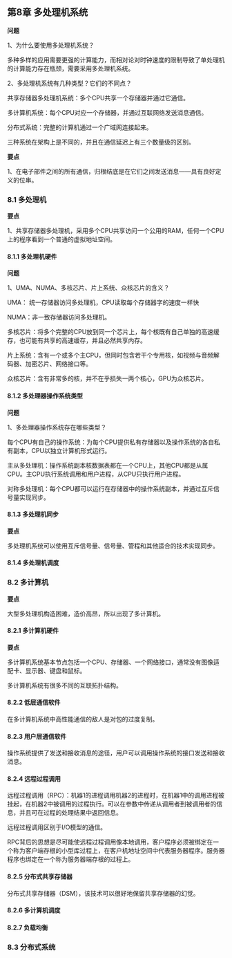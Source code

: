 ## 第8章 多处理机系统

**问题**

1、为什么要使用多处理机系统？

多种多样的应用需要更强的计算能力，而相对论对时钟速度的限制导致了单处理机的计算能力存在瓶颈，需要采用多处理机系统。

2、多处理机系统有几种类型？它们的不同点？

共享存储器多处理机系统：多个CPU共享一个存储器并通过它通信。

多计算机系统：每个CPU对应一个存储器，并通过互联网络发送消息通信。

分布式系统：完整的计算机通过一个广域网连接起来。

三种系统在架构上是不同的，并且在通信延迟上有三个数量级的区别。

**要点**

1、在电子部件之间的所有通信，归根结底是在它们之间发送消息——具有良好定义的位串。

### 8.1 多处理机

**要点**

1、共享存储器多处理机，采用多个CPU共享访问一个公用的RAM，任何一个CPU上的程序看到一个普通的虚拟地址空间。

#### 8.1.1 多处理机硬件

**问题**

1、UMA、NUMA、多核芯片、片上系统、众核芯片的含义？

UMA： 统一存储器访问多处理机，CPU读取每个存储器字的速度一样快

NUMA：非一致存储器访问多处理机。

多核芯片：将多个完整的CPU放到同一个芯片上，每个核既有自己单独的高速缓存，也可能有共享的高速缓存，并且必然共享内存。

片上系统：含有一个或多个主CPU，但同时包含若干个专用核，如视频与音频解码器、加密芯片、网络接口等。

众核芯片：含有非常多的核，并不在乎损失一两个核心，GPU为众核芯片。

#### 8.1.2 多处理器操作系统类型

**问题**

1、多处理器操作系统存在哪些类型？

每个CPU有自己的操作系统：为每个CPU提供私有存储器以及操作系统的各自私有副本，CPU以独立计算机形式运行。

主从多处理机：操作系统副本核数据表都在一个CPU上，其他CPU都是从属CPU。主CPU执行系统调用和用户进程，从CPU只执行用户进程。

对称多处理机：每个CPU都可以运行在存储器中的操作系统副本，并通过互斥信号量实现同步。

#### 8.1.3 多处理机同步

**要点**

多处理机系统可以使用互斥信号量、信号量、管程和其他适合的技术实现同步。

#### 8.1.4 多处理机调度

### 8.2 多计算机

**要点**

大型多处理机构造困难，造价高昂，所以出现了多计算机。

#### 8.2.1 多计算机硬件

**要点**

多计算机系统基本节点包括一个CPU、存储器、一个网络接口，通常没有图像适配卡、显示器、键盘和鼠标。

多计算机系统有很多不同的互联拓扑结构。

#### 8.2.2 低层通信软件

在多计算机系统中高性能通信的敌人是对包的过度复制。

#### 8.2.3 用户层通信软件

操作系统提供了发送和接收消息的途径，用户可以调用操作系统的接口发送和接收消息。

#### 8.2.4 远程过程调用

远程过程调用（RPC）：机器1的进程调用机器2的进程时，在机器1中的调用进程被挂起，在机器2中被调用的过程执行。可以在参数中传递从调用者到被调用者的信息，并且可在过程的处理结果中返回信息。

远程过程调用区别于I/O模型的通信。

RPC背后的思想是尽可能使远程过程调用像本地调用，客户程序必须被绑定在一个称为客户端存根的小型库过程上，在客户机地址空间中代表服务器程序。服务器程序也绑定在一个称为服务器端存根的过程上。

#### 8.2.5 分布式共享存储器

分布式共享存储器（DSM），该技术可以很好地保留共享存储器的幻觉。

#### 8.2.6 多计算机调度

#### 8.2.7  负载均衡

### 8.3 分布式系统

